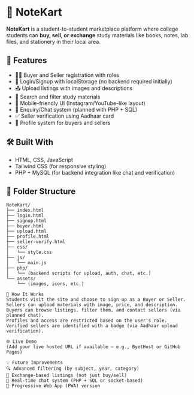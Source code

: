 # 📝 NoteKart

**NoteKart** is a student-to-student marketplace platform where college students can **buy, sell, or exchange** study materials like books, notes, lab files, and stationery in their local area.

## 🚀 Features

- 🧑‍🎓 Buyer and Seller registration with roles
- 🔐 Login/Signup with localStorage (no backend required initially)
- 📤 Upload listings with images and descriptions
- 🔎 Search and filter study materials
- 📱 Mobile-friendly UI (Instagram/YouTube-like layout)
- 📩 Enquiry/Chat system (planned with PHP + SQL)
- ✅ Seller verification using Aadhaar card
- 👤 Profile system for buyers and sellers

## 🛠️ Built With

- HTML, CSS, JavaScript
- Tailwind CSS (for responsive styling)
- PHP + MySQL (for backend integration like chat and verification)

## 📂 Folder Structure

```plaintext
NoteKart/
├── index.html
├── login.html
├── signup.html
├── buyer.html
├── upload.html
├── profile.html
├── seller-verify.html
├── css/
│   └── style.css
├── js/
│   └── main.js
├── php/
│   └── (backend scripts for upload, auth, chat, etc.)
└── assets/
    └── (images, icons, etc.)

🧠 How It Works
Students visit the site and choose to sign up as a Buyer or Seller.
Sellers can upload materials with image, price, and description.
Buyers can browse listings, filter them, and contact sellers (via planned chat).
Profiles and access are restricted based on the user's role.
Verified sellers are identified with a badge (via Aadhaar upload verification).

🌐 Live Demo
(Add your live hosted URL if available — e.g., ByetHost or GitHub Pages)

💡 Future Improvements
🔍 Advanced filtering (by subject, year, category)
🔁 Exchange-based listings (not just buy/sell)
💬 Real-time chat system (PHP + SQL or socket-based)
📱 Progressive Web App (PWA) version

